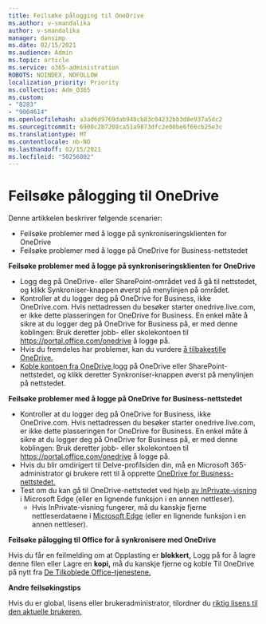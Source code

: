 ```yaml
---
title: Feilsøke pålogging til OneDrive
ms.author: v-smandalika
author: v-smandalika
manager: dansimp
ms.date: 02/15/2021
ms.audience: Admin
ms.topic: article
ms.service: o365-administration
ROBOTS: NOINDEX, NOFOLLOW
localization_priority: Priority
ms.collection: Adm_O365
ms.custom:
- "8283"
- "9004614"
ms.openlocfilehash: a3ad6d9769dab948cb83c04232bb3d8e937a5dc2
ms.sourcegitcommit: 6900c2b7208ca51a9873dfc2e00be6f66cb25e3c
ms.translationtype: MT
ms.contentlocale: nb-NO
ms.lasthandoff: 02/15/2021
ms.locfileid: "50256802"
---
```

# <a name="troubleshoot-signing-in-to-onedrive"></a>Feilsøke pålogging til OneDrive

Denne artikkelen beskriver følgende scenarier:

- Feilsøke problemer med å logge på synkroniseringsklienten for OneDrive
- Feilsøke problemer med å logge på OneDrive for Business-nettstedet

**Feilsøke problemer med å logge på synkroniseringsklienten for OneDrive**

- Logg deg på OneDrive- eller SharePoint-området ved  å gå til nettstedet, og klikk Synkroniser-knappen øverst på menylinjen på området.
- Kontroller at du logger deg på OneDrive for Business, ikke OneDrive.com. Hvis nettadressen du besøker starter onedrive.live.com, er ikke dette plasseringen for OneDrive for Business. En enkel måte å sikre at du logger deg på OneDrive for Business på, er med denne koblingen: Bruk deretter jobb- eller skolekontoen til https://portal.office.com/onedrive å logge på.
- Hvis du fremdeles har problemer, kan du vurdere [å tilbakestille OneDrive.](https://support.microsoft.com/office/reset-onedrive-34701e00-bf7b-42db-b960-84905399050c)
- [Koble kontoen fra OneDrive,](https://support.microsoft.com/office/how-to-remove-an-account-in-onedrive-72699268-9e64-45bd-b723-9a19f4512fd1)logg på OneDrive eller SharePoint-nettstedet, og klikk deretter Synkroniser-knappen øverst på menylinjen på nettstedet. 

**Feilsøke problemer med å logge på OneDrive for Business-nettstedet**

- Kontroller at du logger deg på OneDrive for Business, ikke OneDrive.com. Hvis nettadressen du besøker starter onedrive.live.com, er ikke dette plasseringen for OneDrive for Business. En enkel måte å sikre at du logger deg på OneDrive for Business på, er med denne koblingen: Bruk deretter jobb- eller skolekontoen til https://portal.office.com/onedrive å logge på.
- Hvis du blir omdirigert til Delve-profilsiden din, må en Microsoft 365-administrator gi brukere rett til å opprette [OneDrive for Business-nettstedet.](https://support.microsoft.com/office/you-re-redirected-to-your-delve-profile-page-after-you-click-onedrive-on-the-microsoft-365-app-launcher-2af26640-9ddf-46c3-8912-6af30efcc7b0)
- Test om du kan gå til OneDrive-nettstedet ved hjelp [av InPrivate-visning](https://support.microsoft.com/microsoft-edge/browse-inprivate-in-microsoft-edge-e6f47704-340c-7d4f-b00d-d0cf35aa1fcc) i Microsoft Edge (eller en lignende funksjon i en annen nettleser).
    - Hvis InPrivate-visning fungerer, må du kanskje fjerne nettleserdataene i [Microsoft Edge](https://support.microsoft.com/microsoft-edge/view-and-delete-browser-history-in-microsoft-edge-00cf7943-a9e1-975a-a33d-ac10ce454ca4) (eller en lignende funksjon i en annen nettleser).

**Feilsøke pålogging til Office for å synkronisere med OneDrive**

Hvis du får en feilmelding om at Opplasting er **blokkert,** Logg på for å lagre denne filen eller Lagre en **kopi,** må du kanskje fjerne og koble Til OneDrive på nytt fra [De Tilkoblede Office-tjenestene.](https://support.microsoft.com/office/how-to-resolve-upload-blocked-sign-into-save-this-file-or-save-a-copy-error-messages-32c7340c-f5fb-4ca0-a829-65d8120f81f8)

**Andre feilsøkingstips**

Hvis du er global, lisens eller brukeradministrator, tilordner du [riktig lisens til den aktuelle brukeren.](https://docs.microsoft.com/microsoft-365/admin/manage/assign-licenses-to-users)

